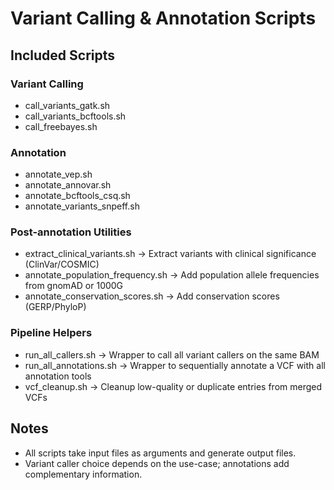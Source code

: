 # Variant Calling & Annotation Scripts

## Included Scripts

### Variant Calling
- call_variants_gatk.sh
- call_variants_bcftools.sh
- call_freebayes.sh

### Annotation
- annotate_vep.sh
- annotate_annovar.sh
- annotate_bcftools_csq.sh
- annotate_variants_snpeff.sh

### Post-annotation Utilities
- extract_clinical_variants.sh → Extract variants with clinical significance (ClinVar/COSMIC)
- annotate_population_frequency.sh → Add population allele frequencies from gnomAD or 1000G
- annotate_conservation_scores.sh → Add conservation scores (GERP/PhyloP)

### Pipeline Helpers
- run_all_callers.sh → Wrapper to call all variant callers on the same BAM
- run_all_annotations.sh → Wrapper to sequentially annotate a VCF with all annotation tools
- vcf_cleanup.sh → Cleanup low-quality or duplicate entries from merged VCFs

## Notes
- All scripts take input files as arguments and generate output files.
- Variant caller choice depends on the use-case; annotations add complementary information.
